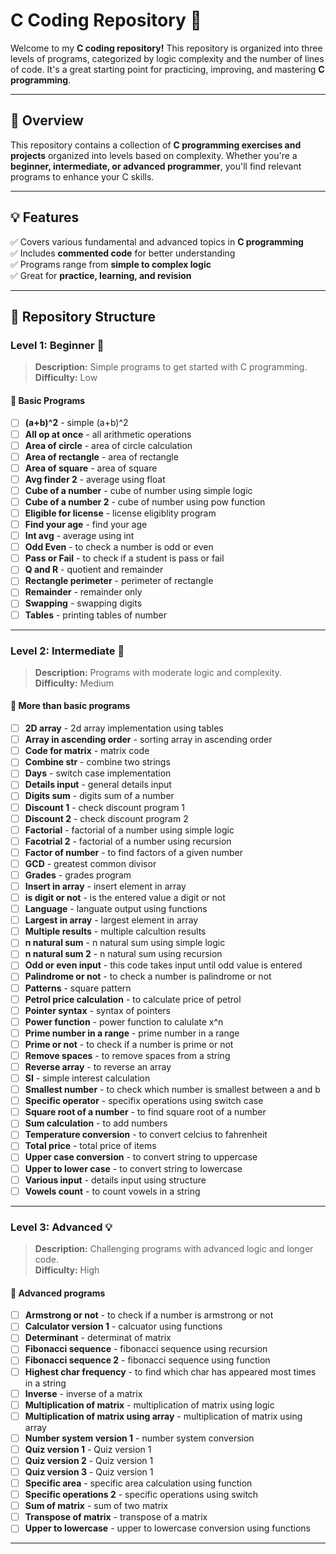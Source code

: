 # C Coding Repository 🚀

Welcome to my **C coding repository!** This repository is organized into three levels of programs, categorized by logic complexity and the number of lines of code. It's a great starting point for practicing, improving, and mastering **C programming**.

---

## 📝 Overview

This repository contains a collection of **C programming exercises and projects** organized into levels based on complexity. Whether you're a **beginner, intermediate, or advanced programmer**, you'll find relevant programs to enhance your C skills.

---

## 💡 Features

✅ Covers various fundamental and advanced topics in **C programming**  
✅ Includes **commented code** for better understanding  
✅ Programs range from **simple to complex logic**  
✅ Great for **practice, learning, and revision**  

---

## 📁 Repository Structure

### Level 1: Beginner 🌱
> **Description:** Simple programs to get started with C programming.  
> **Difficulty:** Low  

#### 🔹 Basic Programs

- [ ] **(a+b)^2** - simple (a+b)^2
- [ ] **All op at once** - all arithmetic operations
- [ ] **Area of circle** - area of circle calculation
- [ ] **Area of rectangle** - area of rectangle
- [ ] **Area of square** - area of square
- [ ] **Avg finder 2** - average using float
- [ ] **Cube of a number** - cube of number using simple logic
- [ ] **Cube of a number 2** - cube of number using pow function
- [ ] **Eligible for license** - license eligiblity program
- [ ] **Find your age** - find your age
- [ ] **Int avg** - average using int
- [ ] **Odd Even** - to check a number is odd or even
- [ ] **Pass or Fail** - to check if a student is pass or fail
- [ ] **Q and R** - quotient and remainder
- [ ] **Rectangle perimeter** - perimeter of rectangle
- [ ] **Remainder** - remainder only
- [ ] **Swapping** - swapping digits
- [ ] **Tables** - printing tables of number

---

### Level 2: Intermediate 🔄
> **Description:** Programs with moderate logic and complexity.  
> **Difficulty:** Medium  

#### 🔹 More than basic programs

- [ ] **2D array** - 2d array implementation using tables
- [ ] **Array in ascending order** - sorting array in ascending order
- [ ] **Code for matrix** - matrix code
- [ ] **Combine str** - combine two strings
- [ ] **Days** - switch case implementation
- [ ] **Details input** - general details input
- [ ] **Digits sum** - digits sum of a number
- [ ] **Discount 1** - check discount program 1
- [ ] **Discount 2** - check discount program 2
- [ ] **Factorial** - factorial of a number using simple logic
- [ ] **Facotrial 2** - factorial of a number using recursion
- [ ] **Factor of number** - to find factors of a given number 
- [ ] **GCD** - greatest common divisor
- [ ] **Grades** - grades program
- [ ] **Insert in array** - insert element in array
- [ ] **is digit or not** - is the entered value a digit or not
- [ ] **Language** - languate output using functions
- [ ] **Largest in array** - largest element in array
- [ ] **Multiple results** - multiple calcultion results
- [ ] **n natural sum** - n natural sum using simple logic
- [ ] **n natural sum 2** - n natural sum using recursion
- [ ] **Odd or even input** - this code takes input until odd value is entered
- [ ] **Palindrome or not** - to check a number is palindrome or not
- [ ] **Patterns** - square pattern
- [ ] **Petrol price calculation** - to calculate price of petrol
- [ ] **Pointer syntax** - syntax of pointers
- [ ] **Power function** - power function to calulate x^n
- [ ] **Prime number in a range** - prime number in a range
- [ ] **Prime or not** - to check if a number is prime or not
- [ ] **Remove spaces** - to remove spaces from a string
- [ ] **Reverse array** - to reverse an array
- [ ] **SI** - simple interest calculation
- [ ] **Smallest number** - to check which number is smallest between a and b
- [ ] **Specific operator** - specifix operations using switch case
- [ ] **Square root of a number** - to find square root of a number
- [ ] **Sum calculation** - to add numbers
- [ ] **Temperature conversion** - to convert  celcius to fahrenheit
- [ ] **Total price** - total price of items
- [ ] **Upper case conversion** - to convert string to uppercase
- [ ] **Upper to lower case** - to convert string to lowercase
- [ ] **Various input** - details input using structure
- [ ] **Vowels count** - to count vowels in a string

---

### Level 3: Advanced 💡
> **Description:** Challenging programs with advanced logic and longer code.  
> **Difficulty:** High  

#### 🔹 Advanced programs

- [ ] **Armstrong or not** - to check if a number is armstrong or not
- [ ] **Calculator version 1** - calcuator using functions
- [ ] **Determinant** - determinat of matrix
- [ ] **Fibonacci sequence** - fibonacci sequence using recursion
- [ ] **Fibonacci sequence 2** - fibonacci sequence using function
- [ ] **Highest char frequency** - to find which char has appeared most times in a string
- [ ] **Inverse** - inverse of a matrix
- [ ] **Multiplication of matrix** - multiplication of matrix using logic
- [ ] **Multiplication of matrix using array** - multiplication of matrix using array
- [ ] **Number system version 1** - number system conversion
- [ ] **Quiz version 1** - Quiz version 1
- [ ] **Quiz version 2** - Quiz version 1
- [ ] **Quiz version 3** - Quiz version 1
- [ ] **Specific area** - specific area calculation using function
- [ ] **Specific operations 2** - specific operations using switch
- [ ] **Sum of matrix** - sum of two matrix
- [ ] **Transpose of matrix** - transpose of a matrix
- [ ] **Upper to lowercase** - upper to lowercase conversion using functions

---
